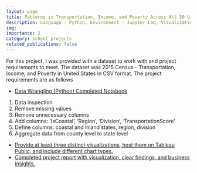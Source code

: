 ```yaml
---
layout: page
title: Patterns in Transportation, Income, and Poverty Across All 50 U.S. States
description: Language - Python, Environment - Jupyter Lab, Visualization Platform - Tableau
img: 
importance: 2
category: school projects
related_publications: false
---
```


For this project, I was provided with a dataset to work with and project requirements to meet. The dataset was 2015 Census - Transportation, Income, and Poverty in United States in CSV format. The project requirements are as follows
- <a href="{{ '/assets/html/2_project_code.html' | relative_url }}" target="_blank">Data Wrangling (Python) Completed Notebook</a>
1. Data inspection
2. Remove missing values
3. Remove unnecessary columns
4. Add columns: ‘IsCoastal’, ‘Region’, ‘Division’, ‘TransportationScore’
5. Define columns: coastal and inland states, region, division
6. Aggregate data from county level to state level
- <a href="{{ 'https://public.tableau.com/app/profile/rc.gr/viz/PatternsinTransportationIncomeandPovertyAcrossAll50U_S_States-A2015Census-BasedAnalysis/Dashboard-Q1' | relative_url }}" target="_blank">Provide at least three distinct visualizations, host them on Tableau Public, and include different chart types.</a>
- <a href="{{ '/assets/html/2_project_report.html' | relative_url }}" target="_blank">Completed project report with visualization, clear findings, and business insights.</a>




